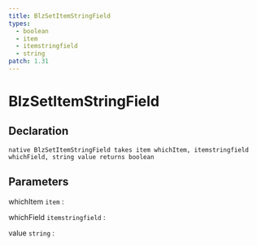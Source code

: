 ```yaml
---
title: BlzSetItemStringField
types:
  - boolean
  - item
  - itemstringfield
  - string
patch: 1.31
---
```


# BlzSetItemStringField

## Declaration

```jass
native BlzSetItemStringField takes item whichItem, itemstringfield whichField, string value returns boolean
```

## Parameters
whichItem `item`
: 

whichField `itemstringfield`
: 

value `string`
: 
